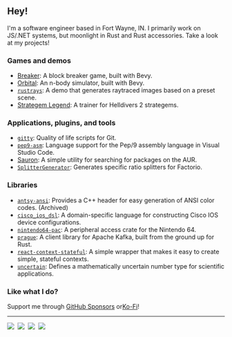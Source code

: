 ## Hey!

I'm a software engineer based in Fort Wayne, IN. I primarily work on JS/.NET systems, but moonlight
in Rust and Rust accessories. Take a look at my projects!

### Games and demos

- [Breaker](https://github.com/icorbrey/breaker): A block breaker game, built with Bevy.
- [Orbital](https://github.com/icorbrey/orbital): An n-body simulator, built with Bevy.
- [`rustrays`](https://github.com/icorbrey/rustrays): A demo that generates raytraced images based on
  a preset scene.
- [Strategem Legend](https://github.com/icorbrey/strategem-legend): A trainer for Helldivers 2 strategems.

### Applications, plugins, and tools

- [`gitty`](https://github.com/icorbrey/gitty): Quality of life scripts for Git.
- [`pep9-asm`](https://github.com/icorbrey/pep9-asm): Language support for the Pep/9 assembly language
  in Visual Studio Code.
- [Sauron](https://github.com/icorbrey/sauron): A simple utility for searching for packages on the AUR.
- [`SplitterGenerator`](https://github.com/icorbrey/SplitterGenerator): Generates specific ratio
  splitters for Factorio.

### Libraries

- [`antsy-ansi`](https://github.com/icorbrey/antsy-ansi): Provides a C++ header for easy generation of
  ANSI color codes. (Archived)
- [`cisco_ios_dsl`](https://github.com/icorbrey/cisco_ios_dsl): A domain-specific language for
  constructing Cisco IOS device configurations.
- [`nintendo64-pac`](https://github.com/icorbrey/nintendo64-pac): A peripheral access crate for the
  Nintendo 64.
- [`prague`](https://github.com/icorbrey/prague): A client library for Apache Kafka, built from the
  ground up for Rust.
- [`react-context-stateful`](https://github.com/icorbrey/react-context-stateful): A simple wrapper
  that makes it easy to create simple, stateful contexts.
- [`uncertain`](https://github.com/icorbrey/uncertain): Defines a mathematically uncertain number type
  for scientific applications.

### Like what I do?

Support me through [GitHub Sponsors][sponsor-link] or[Ko-Fi][kofi-link]!

---

[![][linkedin-icon]][linkedin-link]&nbsp;
[![][printables-icon]][printables-link]&nbsp;
[![][twitter-icon]][twitter-link]&nbsp;
[![][kofi-icon]][kofi-link]&nbsp;

[sponsor-link]: https://github.com/sponsors/icorbrey "Sponsor Isaac Corbrey on GitHub"

[linkedin-icon]: ./icons/linkedin.svg
[linkedin-link]: https://linkedin.com/in/icorbrey "Connect with Isaac Corbrey on LinkedIn"

[twitter-icon]: ./icons/twitter.svg
[twitter-link]: https://twitter.com/icorbrey "Follow Isaac Corbrey on Twitter"

[printables-icon]: ./icons/printables.svg
[printables-link]: https://www.printables.com/@IsaacCorbrey "Check out Isaac Corbrey's models on Printables"

[kofi-icon]: ./icons/kofi.svg
[kofi-link]: https://ko-fi.com/icorbrey "Support Isaac Corbrey on Ko-Fi"
